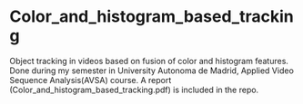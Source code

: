 # Color_and_histogram_based_tracking

Object tracking in videos based on fusion of color and histogram features. Done during my semester in University Autonoma de Madrid, Applied Video Sequence Analysis(AVSA) course. A report (Color_and_histogram_based_tracking.pdf) is included in the repo.
